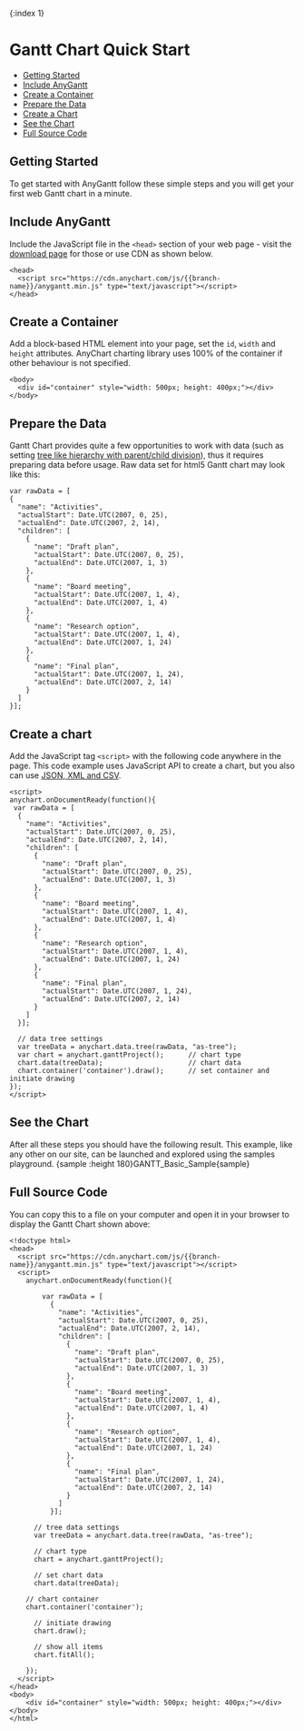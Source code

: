 {:index 1}
# Gantt Chart Quick Start

* [Getting Started](#getting_started)
* [Include AnyGantt](#include_anygantt)
* [Create a Container](#create_a_container)
* [Prepare the Data](#prepare_the_data)
* [Create a Chart](#create_a_chart)
* [See the Chart](#see_the_chart)
* [Full Source Code](#full_source_code)
  
## Getting Started

To get started with AnyGantt follow these simple steps and you will get your first web Gantt chart in a minute.

## Include AnyGantt

Include the JavaScript file in the `<head>` section of your web page - visit the [download page](../Quick_Start/Downloading_AnyChart) for those or use CDN as shown below.

```
<head>
  <script src="https://cdn.anychart.com/js/{{branch-name}}/anygantt.min.js" type="text/javascript"></script>
</head>
```

## Create a Container

Add a block-based HTML element into your page, set the `id`, `width` and `height` attributes. AnyChart charting library uses 100% of the container if other behaviour is not specified. 

```
<body>
  <div id="container" style="width: 500px; height: 400px;"></div>
</body>
```

## Prepare the Data

Gantt Chart provides quite a few opportunities to work with data (such as setting [tree like hierarchy with parent/child division](../Working_with_Data/Using_Data_Tree_Model)), thus it requires preparing data before usage. Raw data set for html5 Gantt chart may look like this:

```
var rawData = [
{
  "name": "Activities",
  "actualStart": Date.UTC(2007, 0, 25),
  "actualEnd": Date.UTC(2007, 2, 14),
  "children": [
    {
      "name": "Draft plan",
      "actualStart": Date.UTC(2007, 0, 25),
      "actualEnd": Date.UTC(2007, 1, 3)
    },
    {
      "name": "Board meeting",
      "actualStart": Date.UTC(2007, 1, 4),
      "actualEnd": Date.UTC(2007, 1, 4)
    },
    {
      "name": "Research option",
      "actualStart": Date.UTC(2007, 1, 4),
      "actualEnd": Date.UTC(2007, 1, 24)
    },
    {
      "name": "Final plan",
      "actualStart": Date.UTC(2007, 1, 24),
      "actualEnd": Date.UTC(2007, 2, 14)
    }
  ]
}];
```

## Create a chart

Add the JavaScript tag `<script>` with the following code anywhere in the  page. 
This code example uses JavaScript API to create a chart, but you also can use [JSON, XML and CSV](Data_from_JSON,_XML,_CSV). 

```
<script>
anychart.onDocumentReady(function(){
 var rawData = [
  {
    "name": "Activities",
    "actualStart": Date.UTC(2007, 0, 25),
    "actualEnd": Date.UTC(2007, 2, 14),
    "children": [
      {
        "name": "Draft plan",
        "actualStart": Date.UTC(2007, 0, 25),
        "actualEnd": Date.UTC(2007, 1, 3)
      },
      {
        "name": "Board meeting",
        "actualStart": Date.UTC(2007, 1, 4),
        "actualEnd": Date.UTC(2007, 1, 4)
      },
      {
        "name": "Research option",
        "actualStart": Date.UTC(2007, 1, 4),
        "actualEnd": Date.UTC(2007, 1, 24)
      },
      {
        "name": "Final plan",
        "actualStart": Date.UTC(2007, 1, 24),
        "actualEnd": Date.UTC(2007, 2, 14)
      }
    ]
  }];
  
  // data tree settings
  var treeData = anychart.data.tree(rawData, "as-tree");
  var chart = anychart.ganttProject();      // chart type
  chart.data(treeData);                     // chart data
  chart.container('container').draw();      // set container and initiate drawing
});
</script>
```
  
## See the Chart

After all these steps you should have the following result. This example, like any other on our site, can be launched and explored using the samples playground.
{sample :height 180}GANTT\_Basic\_Sample{sample}

## Full Source Code

You can copy this to a file on your computer and open it in your browser to display the Gantt Chart shown above:

```
<!doctype html>
<head>
  <script src="https://cdn.anychart.com/js/{{branch-name}}/anygantt.min.js" type="text/javascript"></script>
  <script>
	anychart.onDocumentReady(function(){
	
	    var rawData = [
	      {
	        "name": "Activities",
	        "actualStart": Date.UTC(2007, 0, 25),
	        "actualEnd": Date.UTC(2007, 2, 14),
	        "children": [
	          {
	            "name": "Draft plan",
	            "actualStart": Date.UTC(2007, 0, 25),
	            "actualEnd": Date.UTC(2007, 1, 3)
	          },
	          {
	            "name": "Board meeting",
	            "actualStart": Date.UTC(2007, 1, 4),
	            "actualEnd": Date.UTC(2007, 1, 4)
	          },
	          {
	            "name": "Research option",
	            "actualStart": Date.UTC(2007, 1, 4),
	            "actualEnd": Date.UTC(2007, 1, 24)
	          },
	          {
	            "name": "Final plan",
	            "actualStart": Date.UTC(2007, 1, 24),
	            "actualEnd": Date.UTC(2007, 2, 14)
	          }
	        ]
	      }];
	
	  // tree data settings
	  var treeData = anychart.data.tree(rawData, "as-tree");
	
	  // chart type
	  chart = anychart.ganttProject();
		
	  // set chart data
	  chart.data(treeData);

    // chart container
    chart.container('container');

	  // initiate drawing
	  chart.draw();
	  
	  // show all items 
	  chart.fitAll();
	
	});
  </script>
</head>
<body>
	<div id="container" style="width: 500px; height: 400px;"></div>
</body>
</html>
```
